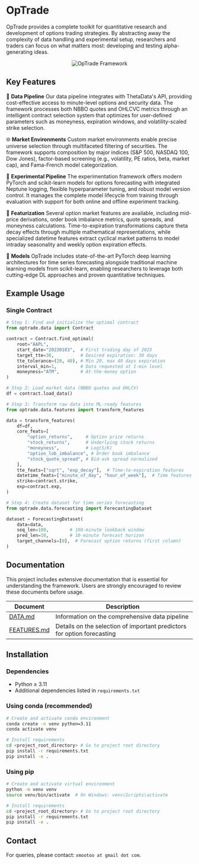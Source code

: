 # OpTrade

OpTrade provides a complete toolkit for quantitative research and development of options trading strategies. By abstracting away the complexity of data handling and experimental setup, researchers and traders can focus on what matters most: developing and testing alpha-generating ideas.

<p align="center">
 <picture>
   <source media="(prefers-color-scheme: dark)" srcset="optrade/assets/optrade_dark.png">
   <source media="(prefers-color-scheme: light)" srcset="optrade/assets/optrade_light.png">
   <img alt="OpTrade Framework" src="optrade/assets/optrade_light.png">
 </picture>
</p>

<!-- ## Overview

The framework focuses on two primary use cases:

1. **Alpha Generation**: Discovering and forecasting alpha term structures to analyze market dynamics across various options contracts
2. **Trading Strategy Development**: Translating these insights into actionable trading signals (planned for future implementation)
 -->

## Key Features
🔄 **Data Pipeline**
Our data pipeline integrates with ThetaData's API, providing cost-effective access to minute-level options and security data. The framework processes both NBBO quotes and OHLCVC metrics through an intelligent contract selection system that optimizes for user-defined parameters such as moneyness, expiration windows, and volatility-scaled strike selection.

🌐 **Market Environments**
Custom market environments enable precise universe selection through multifaceted filtering of securities. The framework supports composition by major indices (S&P 500, NASDAQ 100, Dow Jones), factor-based screening (e.g., volatility, PE ratios, beta, market cap), and Fama-French model categorization.

🧪 **Experimental Pipeline**
The experimentation framework offers modern PyTorch and scikit-learn models for options forecasting with integrated Neptune logging, flexible hyperparameter tuning, and robust model version control. It manages the complete model lifecycle from training through evaluation with support for both online and offline experiment tracking.

🧮 **Featurization**
Several option market features are available, including mid-price derivations, order book imbalance metrics, quote spreads, and moneyness calculations. Time-to-expiration transformations capture theta decay effects through multiple mathematical representations, while specialized datetime features extract cyclical market patterns to model intraday seasonality and weekly option expiration effects.

🤖 **Models**
OpTrade includes state-of-the-art PyTorch deep learning architectures for time series forecasting alongside traditional machine learning models from scikit-learn, enabling researchers to leverage both cutting-edge DL approaches and proven quantitative techniques.


## Example Usage
### Single Contract
```py
# Step 1: Find and initialize the optimal contract
from optrade.data import Contract

contract = Contract.find_optimal(
    root="AAPL",
    start_date="20230103",  # First trading day of 2023
    target_tte=30,          # Desired expiration: 30 days
    tte_tolerance=(20, 40), # Min 20, max 40 days expiration
    interval_min=1,         # Data requested at 1-min level
    moneyness="ATM",        # At-the-money option
)

# Step 2: Load market data (NBBO quotes and OHLCV)
df = contract.load_data()

# Step 3: Transform raw data into ML-ready features
from optrade.data.features import transform_features

data = transform_features(
    df=df,
    core_feats=[
        "option_returns",     # Option price returns
        "stock_returns",      # Underlying stock returns
        "moneyness",          # Log(S/K)
        "option_lob_imbalance", # Order book imbalance
        "stock_quote_spread", # Bid-ask spread normalized
    ],
    tte_feats=["sqrt", "exp_decay"],  # Time-to-expiration features
    datetime_feats=["minute_of_day", "hour_of_week"],  # Time features
    strike=contract.strike,
    exp=contract.exp,
)

# Step 4: Create dataset for time series forecasting
from optrade.data.forecasting import ForecastingDataset

dataset = ForecastingDataset(
    data=data,
    seq_len=100,        # 100-minute lookback window
    pred_len=10,        # 10-minute forecast horizon
    target_channels=[0],  # Forecast option returns (first column)
)
```




<!--
## What is an Alpha Term Structure?

An alpha term structure represents how excess returns (alpha) are expected to evolve over different time horizons. It is defined as:

$$
\mathbf{r} = (r_1, r_2, \dots, r_H)^T
$$

Where:
- $r_t$ is the expected excess return of an option contract at time $t$
- The vector captures returns across multiple future time points

This structure helps traders:
- Determine optimal entry/exit points
- Develop time-specific trading strategies
- Manage risk (e.g., adjust positions)
- Select appropriate option expiration dates -->

## Documentation
This project includes extensive documentation that is essential for understanding the framework. Users are strongly encouraged to review these documents before usage.

| Document | Description |
|----------|-------------|
| [DATA.md](DATA.md) | Information on the comprehensive data pipeline |
| [FEATURES.md](FEATURES.md) | Details on the selection of important predictors for option forecasting |

## Installation

### Dependencies
- Python ≥ 3.11
- Additional dependencies listed in `requirements.txt`

### Using conda (recommended)
```bash
# Create and activate conda environment
conda create -n venv python=3.11
conda activate venv

# Install requirements
cd <project_root_directory> # Go to project root directory
pip install -r requirements.txt
pip install -e .
```

### Using pip
```bash
# Create and activate virtual environment
python -m venv venv
source venv/bin/activate  # On Windows: venv\Scripts\activate

# Install requirements
cd <project_root_directory> # Go to project root directory
pip install -r requirements.txt
pip install -e .
```


## Contact
For queries, please contact: `xmootoo at gmail dot com`.
